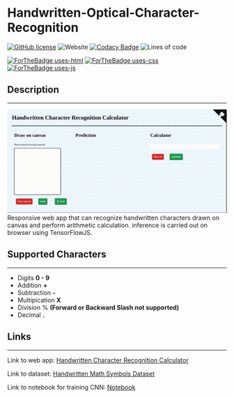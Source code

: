 # Handwritten-Optical-Character-Recognition

[![GitHub license](https://img.shields.io/github/license/Sagyam/Handwritten-Optical-Character-Recognition?style=for-the-badge)](https://github.com/Sagyam/Handwritten-Optical-Character-Recognition)
![Website](https://img.shields.io/website?style=for-the-badge&url=http%3A%2F%2Fsagyamthapa.me%2FHandwritten-Optical-Character-Recognition%2F)
[![Codacy Badge](https://app.codacy.com/project/badge/Grade/628378fb4b5d47dfbb6979a686726690)](https://www.codacy.com/gh/Sagyam/Handwritten-Optical-Character-Recognition/dashboard?utm_source=github.com&utm_medium=referral&utm_content=Sagyam/Handwritten-Optical-Character-Recognition&utm_campaign=Badge_Grade)
![Lines of code](https://img.shields.io/tokei/lines/github/sagyam/Handwritten-Optical-Character-Recognition?style=for-the-badge)

[![ForTheBadge uses-html](http://ForTheBadge.com/images/badges/uses-html.svg)](http://ForTheBadge.com)
[![ForTheBadge uses-css](http://ForTheBadge.com/images/badges/uses-css.svg)](http://ForTheBadge.com)
[![ForTheBadge uses-js](http://ForTheBadge.com/images/badges/uses-js.svg)](http://ForTheBadge.com)

## Description

---

![Demo](https://raw.githubusercontent.com/Sagyam/Handwritten-Optical-Character-Recognition/main/img/hocr-demo.gif)
Responsive web app that can recognize handwritten characters drawn on canvas and perform arithmetic calculation. inference is carried out on browser using TensorFlowJS.

## Supported Characters

---

- Digits **0 - 9**
- Addition **+**
- Subtraction **-**
- Multipication **X**
- Division % **(Forward or Backward Slash not supported)**
- Decimal **.**

## Links

---

Link to web app: [Handwritten Character Recognition Calculator](http://sagyamthapa.me/Handwritten-Optical-Character-Recognition/)

Link to dataset: [Handwritten Math Symbols Dataset](https://www.kaggle.com/sagyamthapa/handwritten-math-symbols)

Link to notebook for training CNN: [Notebook](https://www.kaggle.com/sagyamthapa/starter-notebook)
